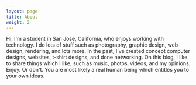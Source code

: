 ```yaml
---
layout: page
title: About
weight: 2
---
```


Hi. I'm a student in San Jose, California, who enjoys working with technology. I do lots of stuff
such as photography, graphic design, web design, rendering, and lots more. In the past, I've created
concept computer designs, websites, t-shirt designs, and done networking. On this blog, I like to share
things which I like, such as music, photos, videos, and my opinions. Enjoy. Or don't. You are most likely
a real human being which entitles you to your own ideas. 